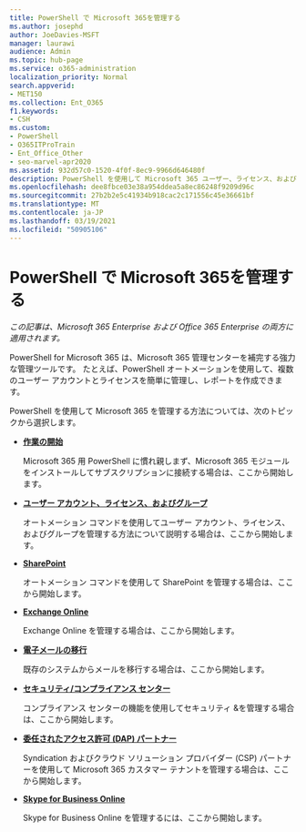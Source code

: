 ```yaml
---
title: PowerShell で Microsoft 365を管理する
ms.author: josephd
author: JoeDavies-MSFT
manager: laurawi
audience: Admin
ms.topic: hub-page
ms.service: o365-administration
localization_priority: Normal
search.appverid:
- MET150
ms.collection: Ent_O365
f1.keywords:
- CSH
ms.custom:
- PowerShell
- O365ITProTrain
- Ent_Office_Other
- seo-marvel-apr2020
ms.assetid: 932d57c0-1520-4f0f-8ec9-9966d646480f
description: PowerShell を使用して Microsoft 365 ユーザー、ライセンス、および 365 アプリを管理する方法について説明します。
ms.openlocfilehash: dee8fbce03e38a954ddea5a8ec86248f9209d96c
ms.sourcegitcommit: 27b2b2e5c41934b918cac2c171556c45e36661bf
ms.translationtype: MT
ms.contentlocale: ja-JP
ms.lasthandoff: 03/19/2021
ms.locfileid: "50905106"
---
```

# <a name="manage-microsoft-365-with-powershell"></a>PowerShell で Microsoft 365を管理する

*この記事は、Microsoft 365 Enterprise および Office 365 Enterprise の両方に適用されます。*

PowerShell for Microsoft 365 は、Microsoft 365 管理センターを補完する強力な管理ツールです。 たとえば、PowerShell オートメーションを使用して、複数のユーザー アカウントとライセンスを簡単に管理し、レポートを作成できます。

PowerShell を使用して Microsoft 365 を管理する方法については、次のトピックから選択します。
  
- [**作業の開始**](getting-started-with-microsoft-365-powershell.md)

    Microsoft 365 用 PowerShell に慣れ親しまず、Microsoft 365 モジュールをインストールしてサブスクリプションに接続する場合は、ここから開始します。

- [**ユーザー アカウント、ライセンス、およびグループ**](manage-user-accounts-and-licenses-with-microsoft-365-powershell.md)

    オートメーション コマンドを使用してユーザー アカウント、ライセンス、およびグループを管理する方法について説明する場合は、ここから開始します。

- [**SharePoint**](manage-sharepoint-online-with-microsoft-365-powershell.md)

    オートメーション コマンドを使用して SharePoint を管理する場合は、ここから開始します。

- [**Exchange Online**](/powershell/exchange/exchange-online-powershell)

    Exchange Online を管理する場合は、ここから開始します。

- [**電子メールの移行**](use-powershell-for-email-migration-to-microsoft-365.md)

    既存のシステムからメールを移行する場合は、ここから開始します。

- [**セキュリティ/コンプライアンス センター**](/powershell/exchange/scc-powershell)

    コンプライアンス センターの機能を使用してセキュリティ &を管理する場合は、ここから開始します。

- [**委任されたアクセス許可 (DAP) パートナー**](manage-microsoft-365-with-windows-powershell-for-delegated-access-permissions-dap-p.md)

    Syndication およびクラウド ソリューション プロバイダー (CSP) パートナーを使用して Microsoft 365 カスタマー テナントを管理する場合は、ここから開始します。

- [**Skype for Business Online**](manage-skype-for-business-online-with-microsoft-365-powershell.md)

    Skype for Business Online を管理するには、ここから開始します。